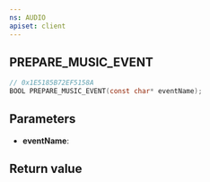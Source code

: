 ```yaml
---
ns: AUDIO
apiset: client
---
```

## PREPARE_MUSIC_EVENT

```c
// 0x1E5185B72EF5158A
BOOL PREPARE_MUSIC_EVENT(const char* eventName);
```


## Parameters
* **eventName**:

## Return value